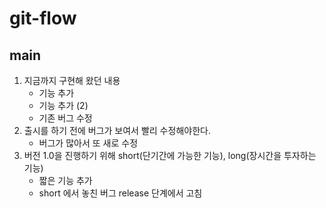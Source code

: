 # git-flow

## main

1. 지금까지 구현해 왔던 내용
   - 기능 추가
   - 기능 추가 (2)
   - 기존 버그 수정
2. 출시를 하기 전에 버그가 보여서 빨리 수정해야한다.
   - 버그가 많아서 또 새로 수정
3. 버전 1.0을 진행하기 위해 short(단기간에 가능한 기능), long(장시간을 투자하는 기능)
   - 짧은 기능 추가
   - short 에서 놓친 버그 release 단계에서 고침
